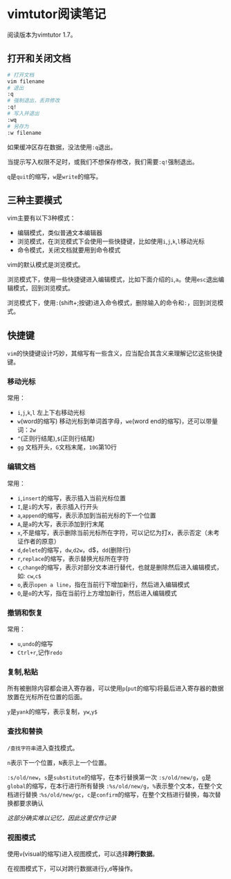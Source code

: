 # vimtutor阅读笔记

阅读版本为vimtutor 1.7。

## 打开和关闭文档

```bash
# 打开文档
vim filename
# 退出
:q
# 强制退出，丢弃修改
:q!
# 写入并退出
:wq
# 另存为
:w filename
```

如果缓冲区存在数据，没法使用`:q`退出。

当提示写入权限不足时，或我们不想保存修改，我们需要`:q!`强制退出。

`q`是`quit`的缩写，`w`是`write`的缩写。

## 三种主要模式

vim主要有以下3种模式：

- 编辑模式，类似普通文本编辑器
- 浏览模式，在浏览模式下会使用一些快捷键，比如使用`i`,`j`,`k`,`l`移动光标
- 命令模式，关闭文档就要用到命令模式

vim的默认模式是浏览模式。

浏览模式下，使用一些快捷键进入编辑模式，比如下面介绍的`i`,`a`。使用`esc`退出编辑模式，回到浏览模式。

浏览模式下，使用`:`(shift+;按键)进入命令模式，删除输入的命令和`:`，回到浏览模式。

## 快捷键

`vim`的快捷键设计巧妙，其缩写有一些含义，应当配合其含义来理解记忆这些快捷键。

### 移动光标

常用：

- `i`,`j`,`k`,`l` 左上下右移动光标
- `w`(word的缩写) 移动光标到单词首字母，`we`(word end的缩写)，还可以带量词：`2w`
- `^`(正则行结尾),`$`(正则行结尾)
- `gg` 文档开头，`G`文档末尾，`10G`第10行

### 编辑文档

常用：

- `i`,`insert`的缩写，表示插入当前光标位置
- `I`,是`i`的大写，表示插入行开头
- `a`,`append`的缩写，表示添加到当前光标的下一个位置
- `A`,是`a`的大写，表示添加到行末尾
- `x`,不是缩写，表示删除当前光标所在字符，可以记忆为打x，表示否定（未考证作者的原意）
- `d`,`delete`的缩写，`dw`,`d2w`，d$，`dd`(删除行)
- `r`,`replace`的缩写，表示替换光标所在字符
- `c`,`change`的缩写，表示对部分文本进行替代，也就是删除然后进入编辑模式，如: `cw`,`c$`
- `o`,表示`open a line`，指在当前行下增加新行，然后进入编辑模式
- `O`,是`o`的大写，指在当前行上方增加新行，然后进入编辑模式

### 撤销和恢复

常用：

- `u`,`undo`的缩写
- `Ctrl+r`,记作`redo`

### 复制,粘贴

所有被删除内容都会进入寄存器，可以使用`p`(`put`的缩写)将最后进入寄存器的数据放置在光标所在位置的后面。

`y`是`yank`的缩写，表示复制，`yw`,`y$`

### 查找和替换

`/查找字符串`进入查找模式。

`n`表示下一个位置，`N`表示上一个位置。

`:s/old/new`，`s`是`substitute`的缩写，在本行替换第一次
`:s/old/new/g`，`g`是`global`的缩写，在本行进行所有替换
`:%s/old/new/g`，`%`表示整个文本，在整个文档进行替换
:`%s/old/new/gc`，`c`是`confirm`的缩写，在整个文档进行替换，每次替换都要求确认

_这部分确实难以记忆，因此这里仅作记录_

### 视图模式

使用`v`(visual的缩写)进入视图模式，可以选择**跨行数据**。

在视图模式下，可以对跨行数据进行`y`,`d`等操作。
